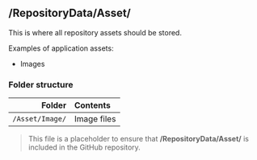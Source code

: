 ﻿## /RepositoryData/Asset/

This is where all repository assets should be stored.

Examples of application assets:
* Images

### Folder structure

| Folder          | Contents                                                   |
|----------------:|:-----------------------------------------------------------|
| `/Asset/Image/` | Image files                                                |

> This file is a placeholder to ensure that **/RepositoryData/Asset/** is included in the GitHub repository.